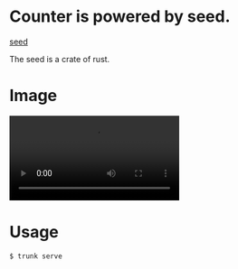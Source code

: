 # Counter is powered by seed.

[seed](https://github.com/seed-rs/seed)

The seed is a crate of rust.

# Image

![counter](./image/counter_seed.mov)

# Usage

```shell
$ trunk serve
```
